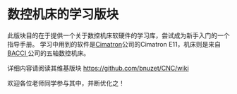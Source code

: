 # 数控机床的学习版块

此版块目的在于提供一个关于数控机床软硬件的学习库，尝试成为新手入门的一个指导手册。
学习中用到的软件是[Cimatron](http://www.cimatron.com.cn)公司的Cimatron E11，机床则是来自[ BACCI ](http://baike.baidu.com/link?url=nwKMI3aBC_XuaexesgVZUbJSEymAYAfGR0YIy2abCV5kqWjWIYiFbys_N5ZsGiElAK8_5ZCU9jdAoe4CWcvVHK)公司的五轴数控机床。

详细内容请阅读其维基版块 https://github.com/bnuzet/CNC/wiki

欢迎各位老师同学参与其中，并断优化之！
